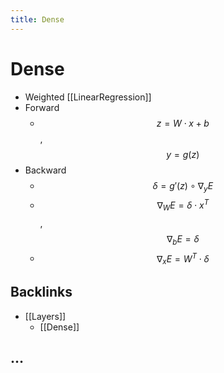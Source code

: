 ```yaml
---
title: Dense
---
```


# Dense
- Weighted [[LinearRegression]]
- Forward
	- $$z = W\cdot x + b$$ , $$y=g(z)$$
- Backward
	- $$\delta = g'(z)\circ \nabla_y E$$
	- $$\nabla_WE = \delta \cdot x^T$$ , $$\nabla_bE = \delta$$
	- $$\nabla_xE = W^T\cdot \delta$$

## Backlinks
* [[Layers]]
	* [[Dense]]

## …
